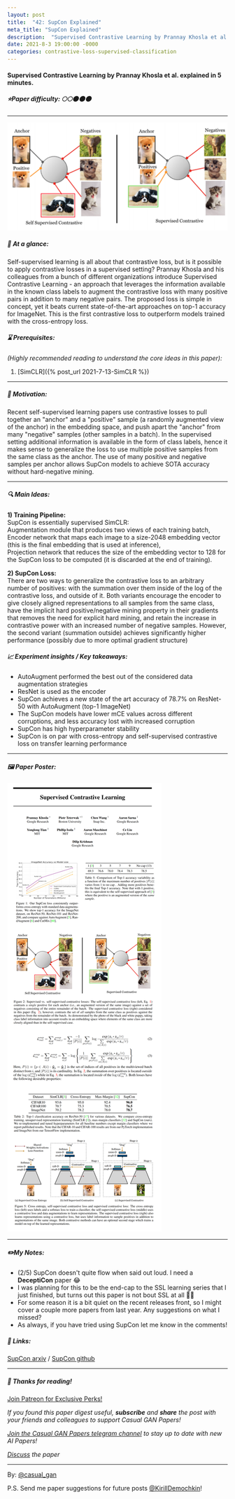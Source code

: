 ```yaml
---
layout: post
title:  "42: SupCon Explained"
meta_title: "SupCon Explained"
description:  "Supervised Contrastive Learning by Prannay Khosla et al. explained in 5 minutes."
date: 2021-8-3 19:00:00 -0000
categories: contrastive-loss-supervised-classification
---
```


#### Supervised Contrastive Learning by Prannay Khosla et al. explained in 5 minutes.

##### ⭐️Paper difficulty: 🌕🌕🌑🌑🌑

***

![Supervised Contrastive Learning Data Samples](/assets/images/supcon_teaser.png "SupCon teaser")

##### 🎯 At a glance:

Self-supervised learning is all about that contrastive loss, but is it possible to apply contrastive losses in a supervised setting? Prannay Khosla and his colleagues from a bunch of different organizations introduce Supervised Contrastive Learning - an approach that leverages the information available in the known class labels to augment the contrastive loss with many positive pairs in addition to many negative pairs. The proposed loss is simple in concept, yet it beats current state-of-the-art approaches on top-1 accuracy for ImageNet. This is the first contrastive loss to outperform models trained with the cross-entropy loss.

##### ⌛️ Prerequisites:

*(Highly recommended reading to understand the core ideas in this paper):*  
1) [SimCLR]({% post_url 2021-7-13-SimCLR %})

***

##### 🚀 Motivation:
Recent self-supervised learning papers use contrastive losses to pull together an "anchor" and a "positive" sample (a randomly augmented view of the anchor) in the embedding space, and push apart the "anchor" from many "negative" samples (other samples in a batch). In the supervised setting additional information is available in the form of class labels, hence it makes sense to generalize the loss to use multiple positive samples from the same class as the anchor. The use of many positive and negative samples per anchor allows SupCon models to achieve SOTA accuracy without hard-negative mining.

***

##### 🔍 Main Ideas:
**1) Training Pipeline:**  
SupCon is essentially supervised SimCLR:  
Augmentation module that produces two views of each training batch,  
Encoder network that maps each image to a size-2048 embedding vector (this is the final embedding that is used at inference),  
Projection network that reduces the size of the embedding vector to 128 for the SupCon loss to be computed (it is discarded at the end of training).

**2) SupCon Loss:**  
There are two ways to generalize the contrastive loss to an arbitrary number of positives: with the summation over them inside of the log of the contrastive loss, and outside of it. Both variants encourage  the encoder to give closely aligned representations to all samples from the same class, have the implicit hard positive/negative mining property in their gradients that removes the need for explicit hard mining, and retain the increase in contrastive power with an increased number of negative samples. However, the second variant (summation outside) achieves significantly higher performance (possibly due to more optimal gradient structure)

##### 📈 Experiment insights / Key takeaways:

- AutoAugment performed the best out of the considered data augmentation strategies
- ResNet is used as the encoder
- SupCon achieves a new state of the art accuracy of 78.7% on ResNet-50 with AutoAugment (top-1 ImageNet)
- The SupCon models have lower mCE values across different corruptions, and less accuracy lost with increased corruption
- SupCon has high hyperparameter stability
- SupCon is on par with cross-entropy and self-supervised contrastive loss on transfer learning performance

***

##### 🖼️ Paper Poster:

![Supervised Contrastive Learning paper poster](/assets/images/supcon.png "SupCon Paper Poster")

***

##### ✏️My Notes:

- (2/5) SupCon doesn't quite flow when said out loud. I need a **DeceptiCon** paper 😂
- I was planning for this to be the end-cap to the SSL learning series that I just finished, but turns out this paper is not bout SSL at all 💁‍♂️
- For some reason it is a bit quiet on the recent releases front, so I might cover a couple more papers from last year. Any suggestions on what I missed?
- As always, if you have tried using SupCon let me know in the comments!

##### 🔗 Links:
[SupCon arxiv](https://arxiv.org/pdf/2004.11362.pdf) / [SupCon github](https://t.ly/supcon)

***

##### 👋 Thanks for reading!

<a href="https://www.patreon.com/bePatron?u=53448948" data-patreon-widget-type="become-patron-button">Join Patreon for Exclusive Perks!</a><script async src="https://c6.patreon.com/becomePatronButton.bundle.js"></script>

*If you found this paper digest useful, **subscribe** and **share** the post with your friends and colleagues to support Casual GAN Papers!*

*[Join the Casual GAN Papers telegram channel](https://t.me/joinchat/KeutnzlvetRkZGZi) to stay up to date with new AI Papers!*

*[Discuss](https://t.me/casual_gans_chat) the paper*

***

By: [@casual_gan](https://t.me/joinchat/KeutnzlvetRkZGZi)

P.S. Send me paper suggestions for future posts
[@KirillDemochkin](mailto:kdemochkin@gmail.com)!
